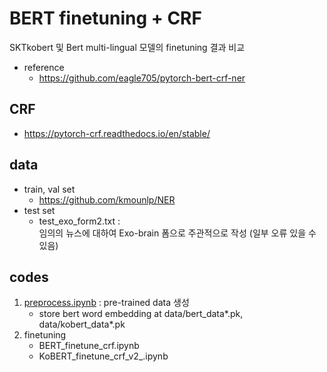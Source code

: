 # BERT finetuning + CRF
SKTkobert 및 Bert multi-lingual 모델의 finetuning 결과 비교
* reference
   * https://github.com/eagle705/pytorch-bert-crf-ner  

## CRF 
* https://pytorch-crf.readthedocs.io/en/stable/


## data
* train, val set
    * https://github.com/kmounlp/NER 
* test set
    * test_exo_form2.txt :  
    임의의 뉴스에 대하여 Exo-brain 폼으로 주관적으로 작성 (일부 오류 있을 수 있음)
    
## codes
1. [preprocess.ipynb](./preprocess.ipynb) : pre-trained data 생성
    * store bert word embedding at data/bert_data*.pk, data/kobert_data*.pk
2. finetuning
    * BERT_finetune_crf.ipynb
    * KoBERT_finetune_crf_v2_.ipynb
